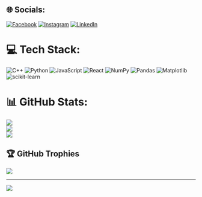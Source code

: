 
## 🌐 Socials:
[![Facebook](https://img.shields.io/badge/Facebook-%231877F2.svg?logo=Facebook&logoColor=white)](https://facebook.com/https://www.facebook.com/profile.php?id=100025813323565) [![Instagram](https://img.shields.io/badge/Instagram-%23E4405F.svg?logo=Instagram&logoColor=white)](https://instagram.com/khoaoe) [![LinkedIn](https://img.shields.io/badge/LinkedIn-%230077B5.svg?logo=linkedin&logoColor=white)](https://linkedin.com/in/https://www.linkedin.com/in/khoa-nguyen-50b535294/) 

# 💻 Tech Stack:
![C++](https://img.shields.io/badge/c++-%2300599C.svg?style=for-the-badge&logo=c%2B%2B&logoColor=white) ![Python](https://img.shields.io/badge/python-3670A0?style=for-the-badge&logo=python&logoColor=ffdd54) ![JavaScript](https://img.shields.io/badge/javascript-%23323330.svg?style=for-the-badge&logo=javascript&logoColor=%23F7DF1E) ![React](https://img.shields.io/badge/react-%2320232a.svg?style=for-the-badge&logo=react&logoColor=%2361DAFB) ![NumPy](https://img.shields.io/badge/numpy-%23013243.svg?style=for-the-badge&logo=numpy&logoColor=white) ![Pandas](https://img.shields.io/badge/pandas-%23150458.svg?style=for-the-badge&logo=pandas&logoColor=white) ![Matplotlib](https://img.shields.io/badge/Matplotlib-%23ffffff.svg?style=for-the-badge&logo=Matplotlib&logoColor=black) ![scikit-learn](https://img.shields.io/badge/scikit--learn-%23F7931E.svg?style=for-the-badge&logo=scikit-learn&logoColor=white)
# 📊 GitHub Stats:
![](https://github-readme-stats.vercel.app/api?username=khoaoe&theme=synthwave&hide_border=false&include_all_commits=true&count_private=false)<br/>
![](https://github-readme-streak-stats.herokuapp.com/?user=khoaoe&theme=synthwave&hide_border=false)<br/>
![](https://github-readme-stats.vercel.app/api/top-langs/?username=khoaoe&theme=synthwave&hide_border=false&include_all_commits=true&count_private=false&layout=compact)

## 🏆 GitHub Trophies
![](https://github-profile-trophy.vercel.app/?username=khoaoe&theme=radical&no-frame=false&no-bg=true&margin-w=4)

---
[![](https://visitcount.itsvg.in/api?id=khoaoe&icon=0&color=0)](https://visitcount.itsvg.in)

<!-- Proudly created with GPRM ( https://gprm.itsvg.in ) -->
